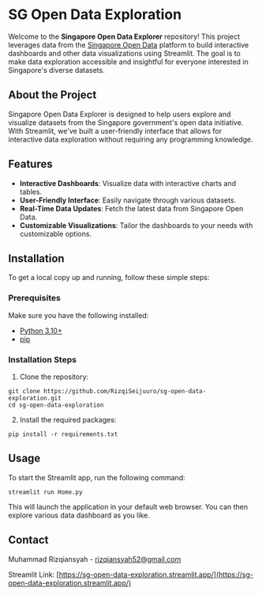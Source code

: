 # SG Open Data Exploration
Welcome to the **Singapore Open Data Explorer** repository! This project leverages data from the [Singapore Open Data](https://data.gov.sg) platform to build interactive dashboards and other data visualizations using Streamlit. The goal is to make data exploration accessible and insightful for everyone interested in Singapore's diverse datasets.
## About the Project

Singapore Open Data Explorer is designed to help users explore and visualize datasets from the Singapore government's open data initiative. With Streamlit, we've built a user-friendly interface that allows for interactive data exploration without requiring any programming knowledge.
## Features

- **Interactive Dashboards**: Visualize data with interactive charts and tables.
- **User-Friendly Interface**: Easily navigate through various datasets.
- **Real-Time Data Updates**: Fetch the latest data from Singapore Open Data.
- **Customizable Visualizations**: Tailor the dashboards to your needs with customizable options.
## Installation

To get a local copy up and running, follow these simple steps:

### Prerequisites

Make sure you have the following installed:

- [Python 3.10+](https://www.python.org/downloads/)
- [pip](https://pip.pypa.io/en/stable/installation/)

### Installation Steps

1. Clone the repository:
```console
git clone https://github.com/RizqiSeijuuro/sg-open-data-exploration.git
cd sg-open-data-exploration
```
2. Install the required packages:
```console
pip install -r requirements.txt
```

## Usage

To start the Streamlit app, run the following command:
```console
streamlit run Home.py
```
This will launch the application in your default web browser. You can then explore various data dashboard as you like.

## Contact

Muhammad Rizqiansyah - rizqiansyah52@gmail.com

Streamlit Link: [https://sg-open-data-exploration.streamlit.app/](https://sg-open-data-exploration.streamlit.app/)